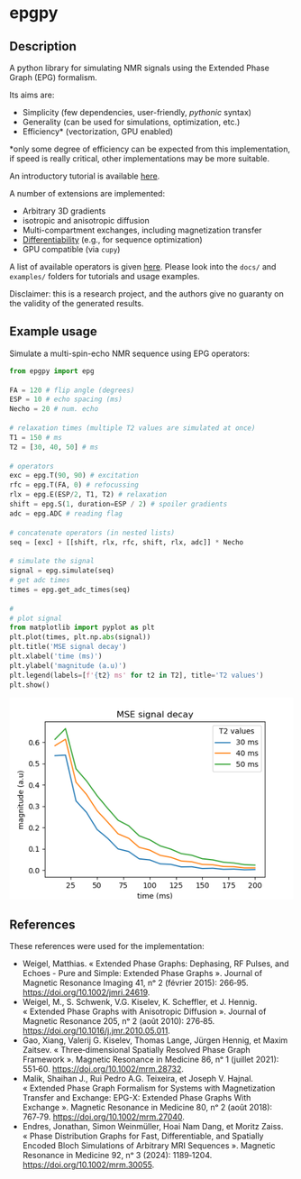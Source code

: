 # epgpy

## Description

A python library for simulating NMR signals using the Extended Phase Graph (EPG) formalism.

Its aims are:

- Simplicity (few dependencies, user-friendly, _pythonic_ syntax)
- Generality (can be used for simulations, optimization, etc.)
- Efficiency* (vectorization, GPU enabled)

*only some degree of efficiency can be expected from this implementation, if speed is really critical, other implementations may be more suitable.

An introductory tutorial is available [here](docs/basics.md).

A number of extensions are implemented:

- Arbitrary 3D gradients
- isotropic and anisotropic diffusion
- Multi-compartment exchanges, including magnetization transfer
- [Differentiability](docs/differentiation.md) (e.g., for sequence optimization)
- GPU compatible (via `cupy`)

A list of available operators is given [here](docs/operators.md).
Please look into the `docs/` and `examples/` folders for tutorials and usage examples.

Disclaimer: this is a research project, and the authors give no guaranty on the validity of the generated results. 

## Example usage

Simulate a multi-spin-echo NMR sequence using EPG operators:

```python
from epgpy import epg

FA = 120 # flip angle (degrees)
ESP = 10 # echo spacing (ms)
Necho = 20 # num. echo

# relaxation times (multiple T2 values are simulated at once)
T1 = 150 # ms
T2 = [30, 40, 50] # ms

# operators
exc = epg.T(90, 90) # excitation
rfc = epg.T(FA, 0) # refocussing
rlx = epg.E(ESP/2, T1, T2) # relaxation
shift = epg.S(1, duration=ESP / 2) # spoiler gradients
adc = epg.ADC # reading flag

# concatenate operators (in nested lists)
seq = [exc] + [[shift, rlx, rfc, shift, rlx, adc]] * Necho

# simulate the signal
signal = epg.simulate(seq)
# get adc times
times = epg.get_adc_times(seq)

#
# plot signal
from matplotlib import pyplot as plt
plt.plot(times, plt.np.abs(signal))
plt.title('MSE signal decay')
plt.xlabel('time (ms)')
plt.ylabel('magnitude (a.u)')
plt.legend(labels=[f'{t2} ms' for t2 in T2], title='T2 values')
plt.show()

```
![plot](docs/images/readme_mse_example.png)

## References

These references were used for the implementation:

- Weigel, Matthias. « Extended Phase Graphs: Dephasing, RF Pulses, and Echoes - Pure and Simple: Extended Phase Graphs ». Journal of Magnetic Resonance Imaging 41, nᵒ 2 (février 2015): 266‑95. https://doi.org/10.1002/jmri.24619.
- Weigel, M., S. Schwenk, V.G. Kiselev, K. Scheffler, et J. Hennig. « Extended Phase Graphs with Anisotropic Diffusion ». Journal of Magnetic Resonance 205, nᵒ 2 (août 2010): 276‑85. https://doi.org/10.1016/j.jmr.2010.05.011.
- Gao, Xiang, Valerij G. Kiselev, Thomas Lange, Jürgen Hennig, et Maxim Zaitsev. « Three‐dimensional Spatially Resolved Phase Graph Framework ». Magnetic Resonance in Medicine 86, nᵒ 1 (juillet 2021): 551‑60. https://doi.org/10.1002/mrm.28732.
- Malik, Shaihan J., Rui Pedro A.G. Teixeira, et Joseph V. Hajnal. « Extended Phase Graph Formalism for Systems with Magnetization Transfer and Exchange: EPG-X: Extended Phase Graphs With Exchange ». Magnetic Resonance in Medicine 80, nᵒ 2 (août 2018): 767‑79. https://doi.org/10.1002/mrm.27040.
- Endres, Jonathan, Simon Weinmüller, Hoai Nam Dang, et Moritz Zaiss. « Phase Distribution Graphs for Fast, Differentiable, and Spatially Encoded Bloch Simulations of Arbitrary MRI Sequences ». Magnetic Resonance in Medicine 92, nᵒ 3 (2024): 1189‑1204. https://doi.org/10.1002/mrm.30055.


